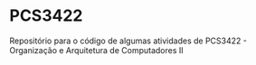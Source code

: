 # PCS3422
Repositório para o código de algumas atividades de PCS3422 - Organização e Arquitetura de Computadores II
